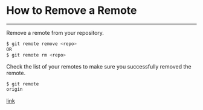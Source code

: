 # How to Remove a Remote

---

Remove a remote from your repository.

```bash
$ git remote remove <repo>
OR
$ git remote rm <repo>
```

Check the list of your remotes to make sure you successfully removed the remote.

```bash
$ git remote
origin
```

[link]()
